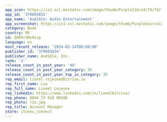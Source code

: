 ```yaml
---
app_icon: https://is1-ssl.mzstatic.com/image/thumb/Purple116/v4/74/fd/f5/74fdf541-7a3f-80ff-217a-1ba2a34dda8d/AppIcon-0-1x_U007emarketing-0-0-0-7-0-0-85-220-0.png/1024x1024bb.png
app_id: '379693831'
app_name: 'Audible: Audio Entertainment'
app_screenshot: https://is1-ssl.mzstatic.com/image/thumb/PurpleSource126/v4/8a/87/92/8a879246-55fe-fa80-ce66-919a534bcec9/56fe0c34-425b-43c8-bd58-ce28b16664e0_iPhone__U00286.5-inch_U0029_-_01.png/1284x2778bb.png
category: Book
country: MX
id: QXDhrSHs9isp
language: en
most_recent_release: '2024-02-14T00:00:00'
publisher_id: '379693834'
publisher_name: Audible, Inc.
rank: '3'
release_count_in_past_year: '49'
release_count_in_past_year_category: 35
release_count_in_past_year_top_in_category: 35
rep_email: lionel.lejeune@bitrise.io
rep_first_name: Lio
rep_full_name: Lionel Lejeune
rep_linkedin: https://www.linkedin.com/in/lionelbitrise/
rep_phone: 0044 73 918 00286
rep_photo: lio.jpg
rep_title: Account Manager
store: itunes_connect
---
```

